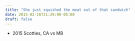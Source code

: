 ```yaml
---
title: "She just squished the meat out of that sandwich"
date: 2015-02-16T21:29:00-05:00
draft: false
---
```

- 2015 Scotties, CA vs MB